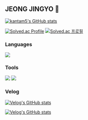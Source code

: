 ## JEONG JINGYO 👋


[![kantam5's GitHub stats](https://github-readme-stats.vercel.app/api?username=kantam5&show_icons=true&count_private=true)](https://github.com/anuraghazra/github-readme-stats)

[![Solved.ac Profile](http://mazassumnida.wtf/api/v2/generate_badge?boj=wlsry45963)](https://solved.ac/wlsry45963/)
[![Solved.ac
프로필](http://mazassumnida.wtf/api/mini/generate_badge?boj=wlsry45963)](https://solved.ac/wlsry45963)

### Languages
<div>
<img src="https://img.shields.io/badge/C++-00599C?style=flat-square&logo=cplusplus&logoColor=White"/>
</div>

### Tools
<div>
<img src="https://img.shields.io/badge/UnrealEngine-0E1128?style=flat-square&logo=unrealengine&logoColor=White"/>
<img src="https://img.shields.io/badge/VisualStudio-5C2D91?style=flat-square&logo=visualstudio&logoColor=White&link=https://velog.io/@wlsry45963"/>
</div>

### Velog
[![Velog's GitHub stats](https://velog-readme-stats.vercel.app/api?name=wlsry45963)](https://github.com/kantam5/velog-readme-stats)

[![Velog's GitHub stats](https://velog-readme-stats.vercel.app/api/badge?name=kantam)](https://velog.io/@wlsry45963) 

<!--
**kantam5/kantam5** is a ✨ _special_ ✨ repository because its `README.md` (this file) appears on your GitHub profile.

Here are some ideas to get you started:

- 🔭 I’m currently working on ...
- 🌱 I’m currently learning ...
- 👯 I’m looking to collaborate on ...
- 🤔 I’m looking for help with ...
- 💬 Ask me about ...
- 📫 How to reach me: ...
- 😄 Pronouns: ...
- ⚡ Fun fact: ...
-->

